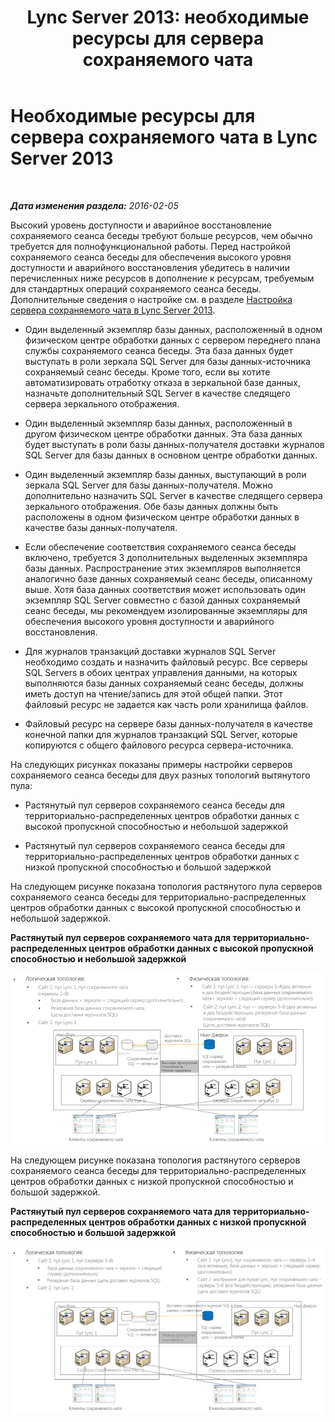 ﻿---
title: 'Lync Server 2013: необходимые ресурсы для сервера сохраняемого чата'
TOCTitle: Необходимые ресурсы
ms:assetid: bce50b95-f3c8-407e-963a-d8896ee77fbc
ms:mtpsurl: https://technet.microsoft.com/ru-ru/library/JJ205211(v=OCS.15)
ms:contentKeyID: 49311015
ms.date: 05/19/2016
mtps_version: v=OCS.15
ms.translationtype: HT
---

# Необходимые ресурсы для сервера сохраняемого чата в Lync Server 2013

 

_**Дата изменения раздела:** 2016-02-05_

Высокий уровень доступности и аварийное восстановление сохраняемого сеанса беседы требуют больше ресурсов, чем обычно требуется для полнофункциональной работы. Перед настройкой сохраняемого сеанса беседы для обеспечения высокого уровня доступности и аварийного восстановления убедитесь в наличии перечисленных ниже ресурсов в дополнение к ресурсам, требуемым для стандартных операций сохраняемого сеанса беседы. Дополнительные сведения о настройке см. в разделе [Настройка сервера сохраняемого чата в Lync Server 2013](lync-server-2013-configuring-persistent-chat-server.md).

  - Один выделенный экземпляр базы данных, расположенный в одном физическом центре обработки данных с сервером переднего плана службы сохраняемого сеанса беседы. Эта база данных будет выступать в роли зеркала SQL Server для базы данных-источника сохраняемый сеанс беседы. Кроме того, если вы хотите автоматизировать отработку отказа в зеркальной базе данных, назначьте дополнительный SQL Server в качестве следящего сервера зеркального отображения.

  - Один выделенный экземпляр базы данных, расположенный в другом физическом центре обработки данных. Эта база данных будет выступать в роли базы данных-получателя доставки журналов SQL Server для базы данных в основном центре обработки данных.

  - Один выделенный экземпляр базы данных, выступающий в роли зеркала SQL Server для базы данных-получателя. Можно дополнительно назначить SQL Server в качестве следящего сервера зеркального отображения. Обе базы данных должны быть расположены в одном физическом центре обработки данных в качестве базы данных-получателя.

  - Если обеспечение соответствия сохраняемого сеанса беседы включено, требуется 3 дополнительных выделенных экземпляра базы данных. Распространение этих экземпляров выполняется аналогично базе данных сохраняемый сеанс беседы, описанному выше. Хотя база данных соответствия может использовать один экземпляр SQL Server совместно с базой данных сохраняемый сеанс беседы, мы рекомендуем изолированные экземпляры для обеспечения высокого уровня доступности и аварийного восстановления.

  - Для журналов транзакций доставки журналов SQL Server необходимо создать и назначить файловый ресурс. Все серверы SQL Servers в обоих центрах управления данными, на которых выполняются базы данных сохраняемый сеанс беседы, должны иметь доступ на чтение/запись для этой общей папки. Этот файловый ресурс не задается как часть роли хранилища файлов.

  - Файловый ресурс на сервере базы данных-получателя в качестве конечной папки для журналов транзакций SQL Server, которые копируются с общего файлового ресурса сервера-источника.

На следующих рисунках показаны примеры настройки серверов сохраняемого сеанса беседы для двух разных топологий вытянутого пула:

  - Растянутый пул серверов сохраняемого сеанса беседы для территориально-распределенных центров обработки данных с высокой пропускной способностью и небольшой задержкой

  - Растянутый пул серверов сохраняемого сеанса беседы для территориально-распределенных центров обработки данных с низкой пропускной способностью и большой задержкой

На следующем рисунке показана топология растянутого пула серверов сохраняемого сеанса беседы для территориально-распределенных центров обработки данных с высокой пропускной способностью и небольшой задержкой.

**Растянутый пул серверов сохраняемого чата для территориально-распределенных центров обработки данных с высокой пропускной способностью и небольшой задержкой**

![Пример конфигурации HBW пула серверов сохраняемого чата](images/JJ205211.55d10910-c824-41e6-bed2-08d13a2abd65(OCS.15).jpg "Пример конфигурации HBW пула серверов сохраняемого чата")

На следующем рисунке показана топология растянутого серверов сохраняемого сеанса беседы для территориально-распределенных центров обработки данных с низкой пропускной способностью и большой задержкой.

**Растянутый пул серверов сохраняемого чата для территориально-распределенных центров обработки данных с низкой пропускной способностью и большой задержкой**

![Пример конфигурации LBW пула серверов сохраняемого чата](images/JJ205211.586b0a3a-3767-4991-944f-ee54389512aa(OCS.15).jpg "Пример конфигурации LBW пула серверов сохраняемого чата")

